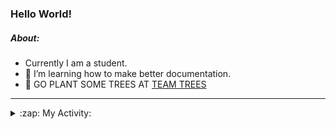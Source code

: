 ### Hello World!

##### About:
- Currently I am a student.
- 🌱 I’m learning how to make better documentation.
- 🌱 GO PLANT SOME TREES AT [TEAM TREES](https://teamtrees.org/)

---
<details>
  <summary>:zap: My Activity:</summary>
  
<!--START_SECTION:waka-->
![Code Time](http://img.shields.io/badge/Code%20Time-1%2C234%20hrs%2046%20mins-blue)

**I'm a Night 🦉** 

```text
🌞 Morning                2008 commits        ███░░░░░░░░░░░░░░░░░░░░░░   10.28 % 
🌆 Daytime                6591 commits        ████████░░░░░░░░░░░░░░░░░   33.73 % 
🌃 Evening                5609 commits        ███████░░░░░░░░░░░░░░░░░░   28.70 % 
🌙 Night                  5333 commits        ███████░░░░░░░░░░░░░░░░░░   27.29 % 
```
📅 **I'm Most Productive on Wednesday** 

```text
Monday                   2710 commits        ███░░░░░░░░░░░░░░░░░░░░░░   13.87 % 
Tuesday                  2693 commits        ███░░░░░░░░░░░░░░░░░░░░░░   13.78 % 
Wednesday                4599 commits        ██████░░░░░░░░░░░░░░░░░░░   23.54 % 
Thursday                 2560 commits        ███░░░░░░░░░░░░░░░░░░░░░░   13.10 % 
Friday                   2083 commits        ███░░░░░░░░░░░░░░░░░░░░░░   10.66 % 
Saturday                 1677 commits        ██░░░░░░░░░░░░░░░░░░░░░░░   08.58 % 
Sunday                   3219 commits        ████░░░░░░░░░░░░░░░░░░░░░   16.47 % 
```


📊 **This Week I Spent My Time On** 

```text
🔥 Editors: 
IntelliJ                 8 hrs 49 mins       ███████████████████░░░░░░   75.33 % 
VS Code                  2 hrs 12 mins       █████░░░░░░░░░░░░░░░░░░░░   18.89 % 
Android Studio           40 mins             █░░░░░░░░░░░░░░░░░░░░░░░░   05.78 % 

🐱‍💻 Projects: 
java-springboot-projects 3 hrs 7 mins        ███████░░░░░░░░░░░░░░░░░░   26.75 % 
mysql-java               2 hrs 40 mins       ██████░░░░░░░░░░░░░░░░░░░   22.89 % 
music-api                2 hrs 30 mins       █████░░░░░░░░░░░░░░░░░░░░   21.36 % 
py-series                2 hrs 2 mins        ████░░░░░░░░░░░░░░░░░░░░░   17.40 % 
CSE224-Fundamentals-of-An30 mins             █░░░░░░░░░░░░░░░░░░░░░░░░   04.33 % 
```


 Last Updated on 16/10/2023 19:12:12 UTC
<!--END_SECTION:waka-->
</details>
